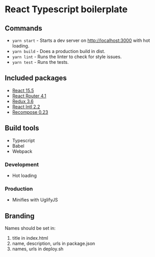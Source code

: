 # React Typescript boilerplate

## Commands
- `yarn start` - Starts a dev server on <http://localhost:3000> with hot loading.
- `yarn build` - Does a production build in dist.
- `yarn lint` - Runs the linter to check for style issues.
- `yarn test` - Runs the tests.

## Included packages
- [React 15.5](https://github.com/facebook/react)
- [React Router 4.1](https://github.com/ReactTraining/react-router)
- [Redux 3.6](https://github.com/reactjs/redux)
- [React Intl 2.2](https://github.com/yahoo/react-intl)
- [Recompose 0.23](https://github.com/acdlite/recompose)

## Build tools
- Typescript
- Babel
- Webpack

### Development
- Hot loading

### Production
- Minifies with UglifyJS

## Branding
Names should be set in:

1. title in index.html
1. name, description, urls in package.json
1. names, urls in deploy.sh
